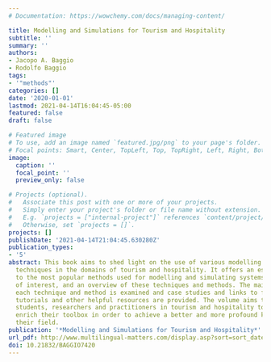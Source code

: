```yaml
---
# Documentation: https://wowchemy.com/docs/managing-content/

title: Modelling and Simulations for Tourism and Hospitality
subtitle: ''
summary: ''
authors:
- Jacopo A. Baggio
- Rodolfo Baggio
tags:
- '"methods"'
categories: []
date: '2020-01-01'
lastmod: 2021-04-14T16:04:45-05:00
featured: false
draft: false

# Featured image
# To use, add an image named `featured.jpg/png` to your page's folder.
# Focal points: Smart, Center, TopLeft, Top, TopRight, Left, Right, BottomLeft, Bottom, BottomRight.
image:
  caption: ''
  focal_point: ''
  preview_only: false

# Projects (optional).
#   Associate this post with one or more of your projects.
#   Simply enter your project's folder or file name without extension.
#   E.g. `projects = ["internal-project"]` references `content/project/deep-learning/index.md`.
#   Otherwise, set `projects = []`.
projects: []
publishDate: '2021-04-14T21:04:45.630280Z'
publication_types:
- '5'
abstract: This book aims to shed light on the use of various modelling tools and simulation
  techniques in the domains of tourism and hospitality. It offers an essential introduction
  to the most popular methods used for modelling and simulating systems and phenomena
  of interest, and an overview of these techniques and methods. The main concept of
  each technique and method is examined and case studies and links to free online
  tutorials and other helpful resources are provided. The volume aims to encourage
  students, researchers and practitioners in tourism and hospitality to enhance and
  enrich their toolbox in order to achieve a better and more profound knowledge of
  their field.
publication: '*Modelling and Simulations for Tourism and Hospitality*'
url_pdf: http://www.multilingual-matters.com/display.asp?sort=sort_date/d&sf1=title_exact&st1=modellingandsimulationsfortourismandhospitality
doi: 10.21832/BAGGIO7420
---
```

